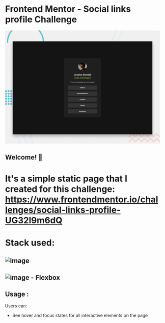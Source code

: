 # Frontend Mentor - Social links profile Challenge

![Design preview for the Social links profile coding challenge](./design/desktop-preview.jpg)

## Welcome! 👋

# It's a simple static page that I created for this challenge: https://www.frontendmentor.io/challenges/social-links-profile-UG32l9m6dQ


# Stack used:
 ## ![image](https://github.com/ajummer/ajummer/assets/142006703/c95b4c41-6dcb-438f-a213-b07632405322) 
## ![image](https://github.com/ajummer/ajummer/assets/142006703/4b2570b7-4950-4d8f-acd9-73266dc08993)  - Flexbox



## Usage :
Users can: 

- See hover and focus states for all interactive elements on the page



